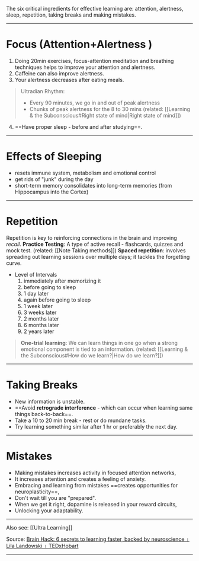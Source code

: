 The six critical ingredients for effective learning are: attention, alertness, sleep, repetition, taking breaks and making mistakes. 

***
# Focus (Attention+Alertness )

1. Doing 20min exercises, focus-attention meditation and breathing techniques helps to improve your attention and alertness. 
2. Caffeine can also improve alertness. 
3. Your alertness decreases after eating meals. 

> Ultradian Rhythm: 
> - Every 90 minutes, we go in and out of peak alertness
> - Chunks of peak alertness for the 8 to 30 mins
(related: [[Learning & the Subconscious#Right state of mind|Right state of mind]])

4. ==Have proper sleep - before and after studying==.

***
# Effects of Sleeping 
 - resets immune system, metabolism and emotional control 
 - get rids of "junk" during the day
 - short-term memory consolidates into long-term memories (from Hippocampus into the Cortex) 

***
# Repetition

Repetition is key to reinforcing connections in the brain and improving *recall*. 
**Practice Testing**: A type of active recall - flashcards, quizzes and mock test. (related: [[Note Taking methods]])
**Spaced repetition**:  involves spreading out learning sessions over multiple days; it tackles the forgetting curve. 
- Level of Intervals
	1. immediately after memorizing it
	2. before going to sleep
	3. 1 day later
	4. again before going to sleep
	5. 1 week later
	6. 3 weeks later
	7. 2 months later
	8. 6 months later
	9. 2 years later

> **One-trial learning**: We can learn things in one go when a strong emotional component is tied to an information. 
(related: [[Learning & the Subconscious#How do we learn?|How do we learn?]])

***
# Taking Breaks
 
 - New information is unstable.
 - ==Avoid **retrograde interference** - which can occur when learning same things back-to-back==.
 - Take a 10 to 20 min break - rest or do mundane tasks.
 - Try learning something similar after 1 hr or preferably the next day.

***
# Mistakes

- Making mistakes increases activity in focused attention networks,
- It increases attention and creates a feeling of anxiety.
- Embracing and learning from mistakes ==creates opportunities for neuroplasticity==, 
- Don't wait till you are "prepared". 
- When we get it right, dopamine is released in your reward circuits, 
- Unlocking your adaptability. 


---
Also see: [[Ultra Learning]]

Source: [Brain Hack: 6 secrets to learning faster, backed by neuroscience । Lila Landowski । TEDxHobart](https://youtu.be/kKvK2foOTJM)

---